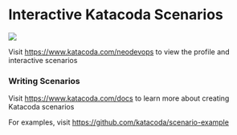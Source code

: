 # Interactive Katacoda Scenarios

[![](http://shields.katacoda.com/katacoda/neodevops/count.svg)](https://www.katacoda.com/neodevops "Get your profile on Katacoda.com")

Visit https://www.katacoda.com/neodevops to view the profile and interactive scenarios

### Writing Scenarios
Visit https://www.katacoda.com/docs to learn more about creating Katacoda scenarios

For examples, visit https://github.com/katacoda/scenario-example
